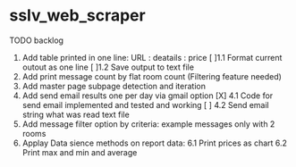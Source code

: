# sslv_web_scraper

TODO backlog
1. Add table printed in one line: URL : deatails : price
    [  ]1.1 Format current outout as one line
    [  ]1.2 Save output to text file
2. Add print message count by flat room count (Filtering feature needed)
3. Add master page subpage detection and iteration
4. Add send email results one per day via gmail option
    [X] 4.1 Code for send email  implemented and tested and working
    [ ] 4.2 Send email string what was read text file 
5. Add message filter option by criteria: example messages only with 2 rooms
6. Applay Data sience methods on report data:
    6.1 Print prices as chart 
    6.2 Print max and min and average 
